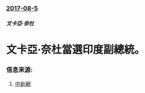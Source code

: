 ### [2017-08-5](/news/2017/08/5/index.md)

##### 文卡亞·奈杜
# 文卡亞·奈杜當選印度副總統。 




### 信息来源:

1. [中新網](http://www.chinanews.com/gj/2017/08-06/8296839.shtml)

